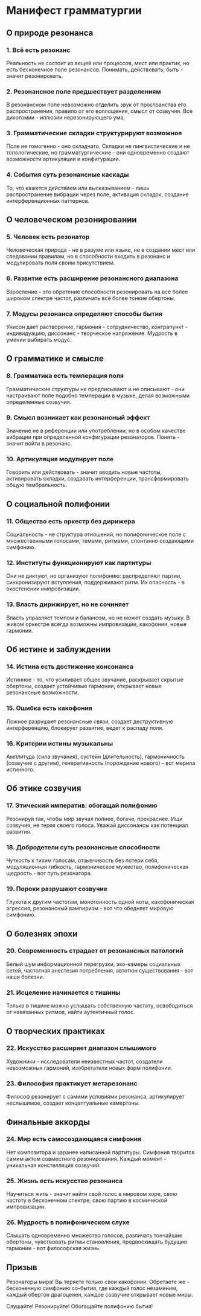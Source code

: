 # Манифест грамматургии

## О природе резонанса

### 1. Всё есть резонанс
Реальность не состоит из вещей или процессов, мест или практик, но есть бесконечное поле резонансов. Понимать, действовать, быть - значит резонировать.

### 2. Резонансное поле предшествует разделениям
В резонансном поле невозможно отделить звук от пространства его распространения, правило от его воплощения, смысл от созвучия. Все дихотомии - иллюзии нерезонирующего ума.

### 3. Грамматические складки структурируют возможное
Поле не гомогенно - оно складчато. Складки не лингвистические и не топологические, но грамматургические - они одновременно создают возможности артикуляции и конфигурации.

### 4. События суть резонансные каскады
То, что кажется действием или высказыванием - лишь распространение вибрации через поле, активация складок, создание интерференционных паттернов.

## О человеческом резонировании

### 5. Человек есть резонатор
Человеческая природа - не в разуме или языке, не в создании мест или следовании правилам, но в способности входить в резонанс и модулировать поля своим присутствием.

### 6. Развитие есть расширение резонансного диапазона
Взросление - это обретение способности резонировать на всё более широком спектре частот, различать всё более тонкие обертоны.

### 7. Модусы резонанса определяют способы бытия
Унисон дает растворение, гармония - сотрудничество, контрапункт - индивидуацию, диссонанс - творческое напряжение. Мудрость в умении выбирать модус.

## О грамматике и смысле

### 8. Грамматика есть темперация поля
Грамматические структуры не предписывают и не описывают - они настраивают поле подобно темперации в музыке, делая возможными определенные созвучия.

### 9. Смысл возникает как резонансный эффект
Значение не в референции или употреблении, но в особом качестве вибрации при определенной конфигурации резонаторов. Понять - значит войти в резонанс.

### 10. Артикуляция модулирует поле
Говорить или действовать - значит вводить новые частоты, активировать складки, создавать интерференции, трансформировать общую тембральность.

## О социальной полифонии

### 11. Общество есть оркестр без дирижера
Социальность - не структура отношений, но полифоническое поле с множественными голосами, темами, ритмами, спонтанно создающими симфонию.

### 12. Институты функционируют как партитуры
Они не диктуют, но организуют полифонию: распределяют партии, синхронизируют вступления, поддерживают ритм. Их опасность - в окостенении импровизации.

### 13. Власть дирижирует, но не сочиняет
Власть управляет темпом и балансом, но не может создать музыку. В живом оркестре всегда возможны импровизации, какофонии, новые гармонии.

## Об истине и заблуждении

### 14. Истина есть достижение консонанса
Истинное - то, что усиливает общее звучание, раскрывает скрытые обертоны, создает устойчивые гармонии, открывает новые резонансные возможности.

### 15. Ошибка есть какофония
Ложное разрушает резонансные связи, создает деструктивную интерференцию, блокирует развитие, ведет к распаду поля.

### 16. Критерии истины музыкальны
Амплитуда (сила звучания), сустейн (длительность), гармоничность (созвучие с другим), генеративность (порождение нового) - вот мерила истинного.

## Об этике созвучия

### 17. Этический императив: обогащай полифонию
Резонируй так, чтобы мир звучал полнее, богаче, прекраснее. Ищи созвучия, не теряя своего голоса. Уважай диссонансы как потенциал развития.

### 18. Добродетели суть резонансные способности
Чуткость к тихим голосам, отзывчивость без потери себя, модуляционная гибкость, гармоническое мужество, полифоническая щедрость - вот путь резонатора.

### 19. Пороки разрушают созвучие
Глухота к другим частотам, монотонность одной ноты, какофоническая агрессия, резонансный вампиризм - вот что обедняет мировую симфонию.

## О болезнях эпохи

### 20. Современность страдает от резонансных патологий
Белый шум информационной перегрузки, эхо-камеры социальных сетей, частотная анестезия потребления, автотюн существования - вот наши болезни.

### 21. Исцеление начинается с тишины
Только в тишине можно услышать собственную частоту, освободиться от навязанных ритмов, найти аутентичный голос.

## О творческих практиках

### 22. Искусство расширяет диапазон слышимого
Художники - исследователи неизвестных частот, создатели невозможных гармоний, изобретатели новых форм полифонии.

### 23. Философия практикует метарезонанс
Философ резонирует с самими условиями резонанса, артикулирует неслышимое, создает концептуальные камертоны.

## Финальные аккорды

### 24. Мир есть самосоздающаяся симфония
Нет композитора и заранее написанной партитуры. Симфония творится самим актом совместного резонирования. Каждый момент - уникальная констелляция созвучий.

### 25. Жизнь есть искусство резонанса
Научиться жить - значит найти свой голос в мировом хоре, свою частоту в бесконечном спектре, свою партию в космической импровизации.

### 26. Мудрость в полифоническом слухе
Слышать одновременно множество голосов, различать тончайшие обертоны, чувствовать ритмы становления, предвосхищать будущие гармонии - вот философская жизнь.

## Призыв

Резонаторы мира! Вы теряете только свои какофонии. Обретаете же - бесконечную симфонию со-бытия, где каждый голос незаменим, каждый обертон драгоценен, каждое созвучие открывает новые миры.

Слушайте! Резонируйте! Обогащайте полифонию бытия!